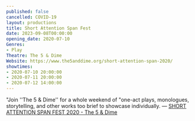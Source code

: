```yaml
---
published: false
cancelled: COVID-19
layout: productions
title: Short Attention Span Fest
date: 2023-09-08T00:00:00
opening_date: 2020-07-10
Genres: 
- Play
Theatre: The 5 & Dime
Website: https://www.the5anddime.org/short-attention-span-2020/
showtimes:
- 2020-07-10 20:00:00
- 2020-07-11 20:00:00
- 2020-07-12 14:00:00
---
```

"Join ''The 5 & Dime'' for a whole weekend of "one-act plays, monologues, storytelling, and other works too brief to showcase individually. — [SHORT ATTENTION SPAN FEST 2020 - The 5 & Dime](https://www.the5anddime.org/short-attention-span-2020/)
